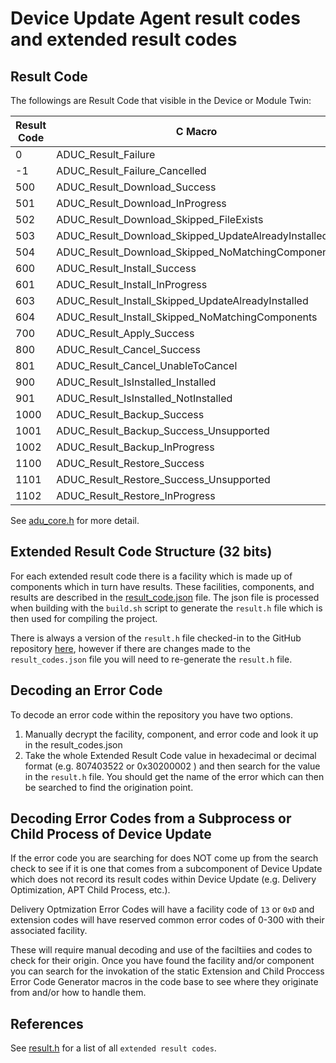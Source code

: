 # Device Update Agent result codes and extended result codes

## Result Code

The followings are Result Code that visible in the Device or Module Twin:

| Result Code | C Macro                                             |
| ----------- | --------------------------------------------------- |
| 0           | ADUC_Result_Failure                                 |
| -1          | ADUC_Result_Failure_Cancelled                       |
| 500         | ADUC_Result_Download_Success                        |
| 501         | ADUC_Result_Download_InProgress                     |
| 502         | ADUC_Result_Download_Skipped_FileExists             |
| 503         | ADUC_Result_Download_Skipped_UpdateAlreadyInstalled |
| 504         | ADUC_Result_Download_Skipped_NoMatchingComponents   |
| 600         | ADUC_Result_Install_Success                         |
| 601         | ADUC_Result_Install_InProgress                      |
| 603         | ADUC_Result_Install_Skipped_UpdateAlreadyInstalled  |
| 604         | ADUC_Result_Install_Skipped_NoMatchingComponents    |
| 700         | ADUC_Result_Apply_Success                           |
| 800         | ADUC_Result_Cancel_Success                          |
| 801         | ADUC_Result_Cancel_UnableToCancel                   |
| 900         | ADUC_Result_IsInstalled_Installed                   |
| 901         | ADUC_Result_IsInstalled_NotInstalled                |
| 1000        | ADUC_Result_Backup_Success                          |
| 1001        | ADUC_Result_Backup_Success_Unsupported              |
| 1002        | ADUC_Result_Backup_InProgress                       |
| 1100        | ADUC_Result_Restore_Success                         |
| 1101        | ADUC_Result_Restore_Success_Unsupported             |
| 1102        | ADUC_Result_Restore_InProgress                      |

See [adu_core.h](../../src/adu/types/adu_core.h) for more detail.

## Extended Result Code Structure (32 bits)

For each extended result code there is a facility which is made up of components which in turn have results. These facilities, components, and results are described in the [result_code.json](../../scripts/error_code_generator_defs/result_codes.json) file. The json file is processed when building with the `build.sh` script to generate the `result.h` file which is then used for compiling the project.

There is always a version of the `result.h` file checked-in to the GitHub repository [here](../../src/inc/aduc/result.h), however if there are changes made to the `result_codes.json` file you will need to re-generate the `result.h` file.

## Decoding an Error Code

To decode an error code within the repository you have two options.

1. Manually decrypt the facility, component, and error code and look it up in the result_codes.json
2. Take the whole Extended Result Code value in hexadecimal or decimal format (e.g. 807403522 or 0x30200002 ) and then search for the value in the `result.h` file. You should get the name of the error which can then be searched to find the origination point.

## Decoding Error Codes from a Subprocess or Child Process of Device Update

If the error code you are searching for does NOT come up from the search check to see if it is one that comes from a subcomponent of Device Update which does not record its result codes within Device Update (e.g. Delivery Optimization, APT Child Process, etc.).

Delivery Optmization Error Codes will have a facility code of `13` or `0xD` and extension codes will have reserved common error codes of 0-300 with their associated facility.

These will require manual decoding and use of the faciltiies and codes to check for their origin. Once you have found the facility and/or component you can search for the invokation of the static Extension and Child Proccess Error Code Generator macros in the code base to see where they originate from and/or how to handle them.

## References

See [result.h](../../src/inc/aduc/result.h) for a list of all `extended result codes`.
